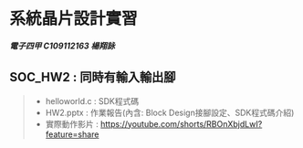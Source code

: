 # 系統晶片設計實習
***電子四甲 C109112163 楊翔詠***
## SOC_HW2 : 同時有輸入輸出腳
> - helloworld.c : SDK程式碼
> - HW2.pptx : 作業報告(內含: Block Design接腳設定、SDK程式碼介紹)
> - 實際動作影片 : https://youtube.com/shorts/RBOnXbjdLwI?feature=share
